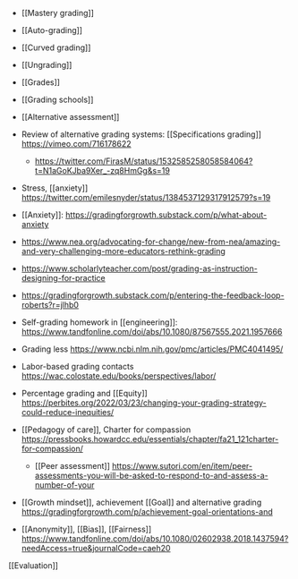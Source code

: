 - [[Mastery grading]]
- [[Auto-grading]]
- [[Curved grading]]
- [[Ungrading]]
- [[Grades]]
- [[Grading schools]]
- [[Alternative assessment]]

- Review of alternative grading systems: [[Specifications grading]] https://vimeo.com/716178622
	-  https://twitter.com/FirasM/status/1532585258058584064?t=N1aGoKJba9Xer_-zq8HmGg&s=19

- Stress, [[anxiety]] https://twitter.com/emilesnyder/status/1384537129317912579?s=19
- [[Anxiety]]: https://gradingforgrowth.substack.com/p/what-about-anxiety

- https://www.nea.org/advocating-for-change/new-from-nea/amazing-and-very-challenging-more-educators-rethink-grading
- https://www.scholarlyteacher.com/post/grading-as-instruction-designing-for-practice

- https://gradingforgrowth.substack.com/p/entering-the-feedback-loop-roberts?r=jlhb0

- Self-grading homework in [[engineering]]: https://www.tandfonline.com/doi/abs/10.1080/87567555.2021.1957666

- Grading less https://www.ncbi.nlm.nih.gov/pmc/articles/PMC4041495/

- Labor-based grading contacts https://wac.colostate.edu/books/perspectives/labor/

- Percentage grading and [[Equity]] https://perbites.org/2022/03/23/changing-your-grading-strategy-could-reduce-inequities/

- [[Pedagogy of care]], Charter for compassion https://pressbooks.howardcc.edu/essentials/chapter/fa21_121charter-for-compassion/
	-  [[Peer assessment]] https://www.sutori.com/en/item/peer-assessments-you-will-be-asked-to-respond-to-and-assess-a-number-of-your

- [[Growth mindset]], achievement [[Goal]] and alternative grading https://gradingforgrowth.com/p/achievement-goal-orientations-and

- [[Anonymity]], [[Bias]], [[Fairness]] https://www.tandfonline.com/doi/abs/10.1080/02602938.2018.1437594?needAccess=true&journalCode=caeh20

[[Evaluation]]
